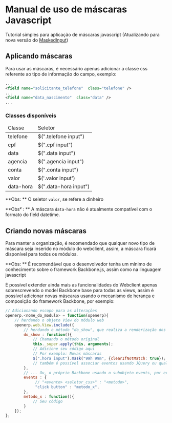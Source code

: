 # Manual de uso de máscaras Javascript

Tutorial simples para aplicação de máscaras javascript (Atualizando para nova versão do [MaskedInput](http://igorescobar.github.io/jQuery-Mask-Plugin/))

## Aplicando máscaras

Para usar as máscaras, é necessário apenas adicionar a classe css referente ao tipo de informação do campo, exemplo:
```xml
...
<field name="solicitante_telefone"  class="telefone" />
...
<field name="data_nascimento"  class="data" />
...
```

### Classes disponíveis

<table>
	<thead>
		<tr>
			<td>Classe</td>
			<td>Seletor</td>
		</tr>
	</thead>
	<tbody>
		<tr>
			<td>telefone</td>
			<td> $(".telefone input") </td>
		</tr>
		<tr>
			<td>cpf</td>
			<td>$(".cpf input")</td>
		</tr>
		<tr>
			<td>data</td>
			<td>$(".data input")</td>
		</tr>
		<tr>
			<td>agencia</td>
			<td>$(".agencia input")</td>
		</tr>
		<tr>
			<td>conta</td>
			<td>$(".conta input")</td>
		</tr>
		<tr>
			<td>valor</td>
			<td>$('.valor input')</td>
		</tr>
		<tr>
			<td>data-hora</td>
			<td>$(".data-hora input")</td>
		</tr>
	</tbody>
</table>

**Obs: ** O seletor `valor`, se refere a dinheiro

**Obs² : ** A máscara `data-hora` não é atualmente compatível com o formato do field datetime.

## Criando novas máscaras

Para manter a organização, é recomendado que qualquer novo tipo de máscara seja inserido no módulo do webclient, assim, a máscara ficará disponível para todos os módulos.

**Obs: ** É recomendável que o desenvolvedor tenha um mínimo de conhecimento sobre o framework Backbone.js, assim como na linguagem javascript

É possível extender ainda mais as funcionalidades do Webclient apenas sobrescrevendo o model Backbone base para todas as views, assim é possível adicionar novas máscaras usando o mecanismo de herança e composição do framework Backbone, por exemplo:

```js
// Adicionando escopo para as alterações
openerp.<nome_do_modulo> = function(openerp){
	// herdando o objeto View do módulo web
	openerp.web.View.include({
		// herdando o método "do_show", que realiza a renderização dos elementos
		do_show : function(){
			// Chamando o método original
			this._super.apply(this, arguments);
			// Adicione seu código aqui
			// Por exemplo: Novas máscaras
			$(".hora input").mask("99h 99m", {clearIfNotMatch: true});
			// também é possível associar eventos usando JQuery ou qualquer outro código javascript
		},
		// ... Ou, o próprio Backbone usando o subobjeto events, por exemplo:
		events : {
			 // "<evento> <seletor_css>" : "<metodo>",
			 "click button" : "metodo_x",
		},
		metodo_x : function(){
			// Seu código
		}
	});
};
```
